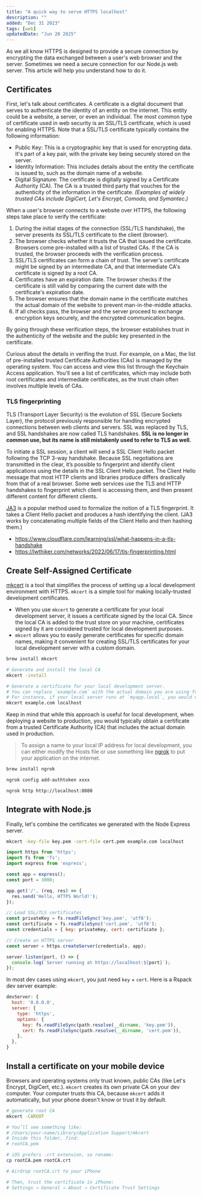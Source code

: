 ```yaml
---
title: "A quick way to serve HTTPS localhost"
description: ""
added: "Dec 31 2023"
tags: [web]
updatedDate: "Jun 20 2025"
---
```


As we all know HTTPS is designed to provide a secure connection by encrypting the data exchanged between a user's web browser and the server. Sometimes we need a secure connection for our Node.js web server. This article will help you understand how to do it.

## Certificates
First, let's talk about certificates. A certificate is a digital document that serves to authenticate the identity of an entity on the internet. This entity could be a website, a server, or even an individual. The most common type of certificate used in web security is an SSL/TLS certificate, which is used for enabling HTTPS. Note that a SSL/TLS certificate typically contains the following information:
- Public Key: This is a cryptographic key that is used for encrypting data. It's part of a key pair, with the private key being securely stored on the server.
- Identity Information: This includes details about the entity the certificate is issued to, such as the domain name of a website.
- Digital Signature: The certificate is digitally signed by a Certificate Authority (CA). The CA is a trusted third party that vouches for the authenticity of the information in the certificate. *(Examples of widely trusted CAs include DigiCert, Let's Encrypt, Comodo, and Symantec.)*

When a user's browser connects to a website over HTTPS, the following steps take place to verify the certificate:

1. During the initial stages of the connection (SSL/TLS handshake), the server presents its SSL/TLS certificate to the client (browser).
2. The browser checks whether it trusts the CA that issued the certificate. Browsers come pre-installed with a list of trusted CAs. If the CA is trusted, the browser proceeds with the verification process.
3. SSL/TLS certificates can form a chain of trust. The server's certificate might be signed by an intermediate CA, and that intermediate CA's certificate is signed by a root CA.
4. Certificates have an expiration date. The browser checks if the certificate is still valid by comparing the current date with the certificate's expiration date.
5. The browser ensures that the domain name in the certificate matches the actual domain of the website to prevent man-in-the-middle attacks.
6. If all checks pass, the browser and the server proceed to exchange encryption keys securely, and the encrypted communication begins.

By going through these verification steps, the browser establishes trust in the authenticity of the website and the public key presented in the certificate.

Curious about the details in verifing the trust. For example, on a Mac, the list of pre-installed trusted Certificate Authorities (CAs) is managed by the operating system. You can access and view this list through the Keychain Access application. You'll see a list of certificates, which may include both root certificates and intermediate certificates, as the trust chain often involves multiple levels of CAs.

### TLS fingerprinting
TLS (Transport Layer Security) is the evolution of SSL (Secure Sockets Layer), the protocol previously responsible for handling encrypted connections between web clients and servers. SSL was replaced by TLS, and SSL handshakes are now called TLS handshakes. **SSL is no longer in common use, but its name is still mistakenly used to refer to TLS as well.**

To initiate a SSL session, a client will send a SSL Client Hello packet following the TCP 3-way handshake. Because SSL negotiations are transmitted in the clear, it’s possible to fingerprint and identify client applications using the details in the SSL Client Hello packet. The Client Hello message that most HTTP clients and libraries produce differs drastically from that of a real browser. Some web services use the TLS and HTTP handshakes to fingerprint which client is accessing them, and then present different content for different clients.

[JA3](https://github.com/salesforce/ja3) is a popular method used to formalize the notion of a TLS fingerprint. It takes a Client Hello packet and produces a hash identifying the client. (JA3 works by concatenating multiple fields of the Client Hello and then hashing them.)

- https://www.cloudflare.com/learning/ssl/what-happens-in-a-tls-handshake
- https://lwthiker.com/networks/2022/06/17/tls-fingerprinting.html

## Create Self-Assigned Certificate
[mkcert](https://github.com/FiloSottile/mkcert) is a tool that simplifies the process of setting up a local development environment with HTTPS. `mkcert` is a simple tool for making locally-trusted development certificates.

- When you use `mkcert` to generate a certificate for your local development server, it issues a certificate signed by the local CA. Since the local CA is added to the trust store on your machine, certificates signed by it are considered trusted for local development purposes.
- `mkcert` allows you to easily generate certificates for specific domain names, making it convenient for creating SSL/TLS certificates for your local development server with a custom domain.

```sh
brew install mkcert

# Generate and install the local CA
mkcert -install

# Generate a certificate for your local development server.
# You can replace `example.com` with the actual domain you are using for local development.
# For instance, if your local server runs at `myapp.local`, you would use `mkcert myapp.local`.
mkcert example.com localhost
```

Keep in mind that while this approach is useful for local development, when deploying a website to production, you would typically obtain a certificate from a trusted Certificate Authority (CA) that includes the actual domain used in production.

> To assign a name to your local IP address for local development, you can either modify the Hosts file or use something like [ngrok](https://ngrok.com/docs/getting-started) to put your application on the internet.

```sh
brew install ngrok

ngrok config add-authtoken xxxx

ngrok http http://localhost:8080
```

## Integrate with Node.js
Finally, let's combine the certificates we generated with the Node Express server.

```sh
mkcert -key-file key.pem -cert-file cert.pem example.com localhost
```

```js
import https from 'https';
import fs from 'fs';
import express from 'express';

const app = express();
const port = 3000;

app.get('/', (req, res) => {
  res.send('Hello, HTTPS World!');
});

// Load SSL/TLS certificates
const privateKey = fs.readFileSync('key.pem', 'utf8');
const certificate = fs.readFileSync('cert.pem', 'utf8');
const credentials = { key: privateKey, cert: certificate };

// Create an HTTPS server
const server = https.createServer(credentials, app);

server.listen(port, () => {
  console.log(`Server running at https://localhost:${port}`);
});
```

In most dev cases using `mkcert`, you just need `key` + `cert`. Here is a Rspack dev server example:

```js
devServer: {
  host: '0.0.0.0',
  server: {
    type: 'https',
    options: {
      key: fs.readFileSync(path.resolve(__dirname, 'key.pem')),
      cert: fs.readFileSync(path.resolve(__dirname, 'cert.pem')),
    },
  },
}
```

## Install a certificate on your mobile device
Browsers and operating systems only trust known, public CAs (like Let's Encrypt, DigiCert, etc.). `mkcert` creates its own private CA on your dev computer. Your computer trusts this CA, because `mkcert` adds it automatically, but your phone doesn't know or trust it by default.

```sh
# generate root CA 
mkcert -CAROOT

# You’ll see something like:
# /Users/your-name/Library/Application Support/mkcert
# Inside this folder, find:
# rootCA.pem

# iOS prefers .crt extension, so rename:
cp rootCA.pem rootCA.crt

# Airdrop rootCA.crt to your iPhone

# Then, trust the certificate in iPhone:
# Settings → General → About → Certificate Trust Settings
```
